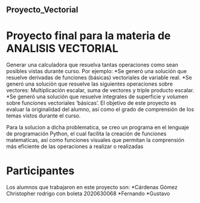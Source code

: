 ## Proyecto_Vectorial
# Proyecto final para la materia de ANALISIS VECTORIAL
Generar una calculadora que resuelva tantas operaciones como sean posibles vistas durante curso. 
Por ejemplo: 
    *Se generó una solución que resuelve derivadas de funciones (básicas) vectoriales de variable real.
    *Se generó una solución que resuelve las siguientes operaciones sobre vectores: Multiplicación escalar, suma de vectores y triple producto escalar.
    *Se generó una solución que resuelve integrales de superficie y volumen sobre funciones vectoriales ‘básicas’.
El objetivo de este proyecto es evaluar la originalidad del alumno, así como el grado de comprensión de los temas vistos durante el curso.

Para la solucion a dicha problematica, se creo un programa en el lenguaje de programación Python, el cual facilita la creación de funciones matematicas, así como funciones visuales que permitan la comprensión más eficiente de las operaciones a realizar o realizadas

# Participantes
Los alumnos que trabajaron en este proyecto son:
    *Cárdenas Gómez Christopher rodrigo con boleta 2020630068
    *Fernando
    *Gustavo
